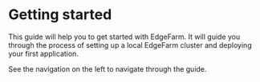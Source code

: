 # Getting started

This guide will help you to get started with EdgeFarm. It will guide you through the process of setting up a local EdgeFarm cluster and deploying your first application.

See the navigation on the left to navigate through the guide.